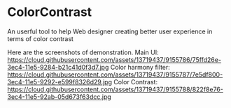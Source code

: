 # ColorContrast
An userful tool to help Web designer creating better user experience in terms of color contrast 

Here are the screenshots of demonstration. 
Main UI: https://cloud.githubusercontent.com/assets/13719437/9155786/75ffd26e-3ec4-11e5-9284-b21c41d0f3d7.jpg
Color harmony filter: https://cloud.githubusercontent.com/assets/13719437/9155787/7e5df800-3ec4-11e5-9292-e599f8326d29.jpg
Color Contrast: https://cloud.githubusercontent.com/assets/13719437/9155788/822f8e76-3ec4-11e5-92ab-05d673f63dcc.jpg
